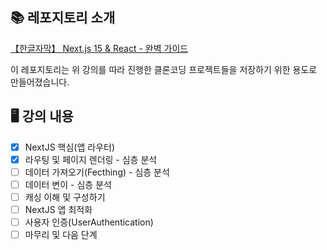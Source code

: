 ## 📚 레포지토리 소개

[【한글자막】 Next.js 15 & React - 완벽 가이드](https://www.udemy.com/share/106LA83@P2QFlfl-3bdU-WyxwrnyjPNrVI2osYWj-2VYjwM-Q2sKlYe9HQpXF9gX2TXA98I5uw==/)

이 레포지토리는 위 강의를 따라 진행한 클론코딩 프로젝트들을 저장하기 위한 용도로 만들어졌습니다.

## 🖥️ 강의 내용
  
- [x] NextJS 핵심(앱 라우터)
- [x] 라우팅 및 페이지 렌더링 - 심층 분석
- [ ] 데이터 가져오기(Fecthing) - 심층 분석
- [ ] 데이터 변이 - 심층 분석
- [ ] 캐싱 이해 및 구성하기
- [ ] NextJS 앱 최적화
- [ ] 사용자 인증(UserAuthentication)
- [ ] 마무리 및 다음 단계
